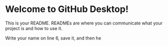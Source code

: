 # Welcome to GitHub Desktop!

This is your README. READMEs are where you can communicate what your project is and how to use it.

Write your name on line 6, save it, and then he
